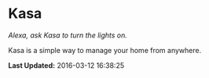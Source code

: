 # Kasa
*Alexa, ask Kasa to turn the lights on.*

Kasa is a simple way to manage your home from anywhere.

**Last Updated:** 2016-03-12 16:38:25